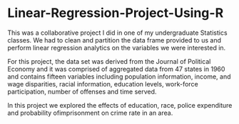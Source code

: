 # Linear-Regression-Project-Using-R

This was a collaborative project I did in one of my undergraduate Statistics classes. We had to clean and partition the data frame provided to us and perform linear regression analytics on the variables we were interested in. 

For this project, the data set was derived from the Journal of Political Economy and it was comprised of aggregated data from 47 states in 1960 and contains fifteen variables including population information, income, and wage disparities, racial information, education levels, work-force participation, number of offenses and time served. 

In this project we explored the effects of education, race, police expenditure and probability ofimprisonment on crime rate in an area.
